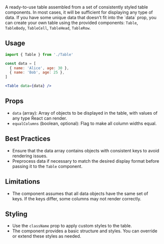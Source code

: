 A ready-to-use table assembled from a set of consistently styled table components. In most cases, it will be sufficient for displaying any type of data. If you have some unique data that doesn’t fit into the \`data\` prop, you can create your own table using the provided components: `Table`, `TableBody`, `TableCell`, `TableHead`, `TableRow`.

## Usage

```jsx
import { Table } from './Table'

const data = [
  { name: 'Alice', age: 30 },
  { name: 'Bob', age: 25 },
]

<Table data={data} />
```

## Props

- `data` (array): Array of objects to be displayed in the table, with values of any type React can render.
- `equalColumns` (boolean, optional): Flag to make all column widths equal.

## Best Practices

- Ensure that the data array contains objects with consistent keys to avoid rendering issues.
- Preprocess data if necessary to match the desired display format before passing it to the `Table` component.

## Limitations

- The component assumes that all data objects have the same set of keys. If the keys differ, some columns may not render correctly.

## Styling

- Use the `className` prop to apply custom styles to the table.
- The component provides a basic structure and styles. You can override or extend these styles as needed.
